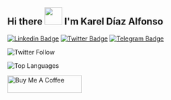 
## Hi there <img src="https://media.giphy.com/media/hvRJCLFzcasrR4ia7z/giphy.gif" width="40px"> I'm Karel Díaz Alfonso

[![Linkedin Badge](https://img.shields.io/badge/-LinkedIn-0e76a8?style=flat-square&logo=Linkedin&logoColor=white)](https://www.linkedin.com/in/karel-diaz-alfonso-7737a6122/)
[![Twitter Badge](https://img.shields.io/badge/-Twitter-00acee?style=flat-square&logo=Twitter&logoColor=white)](https://twitter.com/KarelDiazA)
[![Telegram Badge](https://img.shields.io/badge/-Telegram-0088cc?style=flat-square&logo=Telegram&logoColor=white)](https://t.me/KarelDiazAlfonso)

![Twitter Follow](https://img.shields.io/twitter/follow/kareldiaza?color=%20%2300acee&label=Twitter%20Followers&style=for-the-badge) 


![Top Languages](https://github-readme-stats.vercel.app/api/top-langs/?username=KarelDiaz&layout=compact)

<a href="https://www.buymeacoffee.com/kareldiaz" target="_blank" rel="noreferrer nofollow">
  <img src="https://cdn.buymeacoffee.com/buttons/default-white.png" alt="Buy Me A Coffee" height="40" width="170" >
</a>
